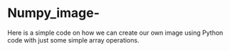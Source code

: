 # Numpy_image-

Here is a simple code on how we can create our own image using Python code with just some simple array operations.
